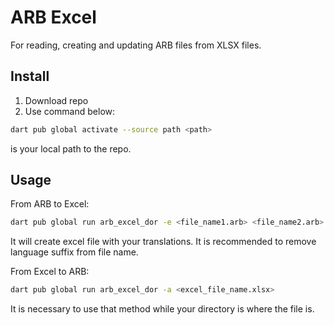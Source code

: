 # ARB Excel

For reading, creating and updating ARB files from XLSX files.

## Install
1. Download repo
2. Use command below:
```bash
dart pub global activate --source path <path>
```
<Path> is your local path to the repo.

## Usage

From ARB to Excel:
```bash
dart pub global run arb_excel_dor -e <file_name1.arb> <file_name2.arb>
```

It will create excel file with your translations.
It is recommended to remove language suffix from file name.

From Excel to ARB:
```bash
dart pub global run arb_excel_dor -a <excel_file_name.xlsx>
```
It is necessary to use that method while your directory is where the file is.
